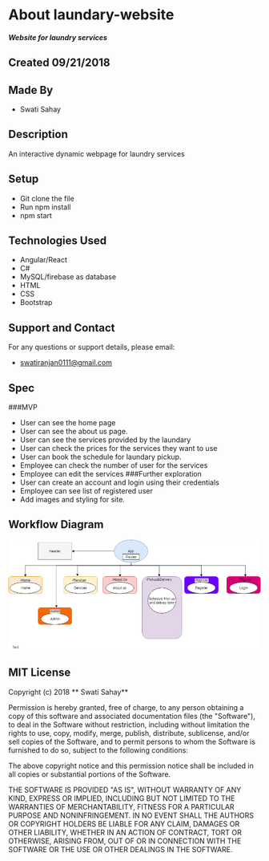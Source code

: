 # About laundary-website
##### Website for laundry services

## Created 09/21/2018

## Made By
  * Swati Sahay

## Description
 An interactive dynamic webpage for laundry services
## Setup

  * Git clone the file  
  * Run npm install  
  * npm start

## Technologies Used
  * Angular/React
  * C#
  * MySQL/firebase as database
  * HTML
  * CSS
  * Bootstrap

## Support and Contact

For any questions or support details, please email:
  * swatiranjan0111@gmail.com


## Spec
###MVP
* User can see the home page
* User can see the about us page.
* User can see the services provided by the laundary
* User can check the prices for the services they want to use
* User can book the schedule for laundary pickup.
* Employee can check the number of user for the services
* Employee can edit the services
###Further exploration
* User can create an  account and login using their credentials
* Employee can see list of registered user  
* Add images and styling for site.

## Workflow Diagram
![](src/assets/images/Routing.png)

## MIT License

Copyright (c) 2018 ** Swati Sahay**

Permission is hereby granted, free of charge, to any person obtaining a copy
of this software and associated documentation files (the "Software"), to deal
in the Software without restriction, including without limitation the rights
to use, copy, modify, merge, publish, distribute, sublicense, and/or sell
copies of the Software, and to permit persons to whom the Software is
furnished to do so, subject to the following conditions:

The above copyright notice and this permission notice shall be included in all
copies or substantial portions of the Software.

THE SOFTWARE IS PROVIDED "AS IS", WITHOUT WARRANTY OF ANY KIND, EXPRESS OR
IMPLIED, INCLUDING BUT NOT LIMITED TO THE WARRANTIES OF MERCHANTABILITY,
FITNESS FOR A PARTICULAR PURPOSE AND NONINFRINGEMENT. IN NO EVENT SHALL THE
AUTHORS OR COPYRIGHT HOLDERS BE LIABLE FOR ANY CLAIM, DAMAGES OR OTHER
LIABILITY, WHETHER IN AN ACTION OF CONTRACT, TORT OR OTHERWISE, ARISING FROM,
OUT OF OR IN CONNECTION WITH THE SOFTWARE OR THE USE OR OTHER DEALINGS IN THE
SOFTWARE.